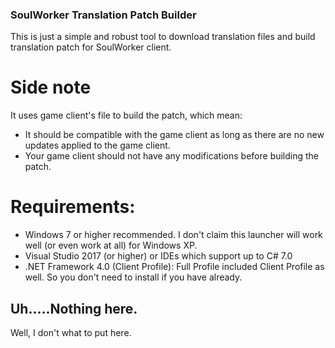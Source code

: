 ### SoulWorker Translation Patch Builder

This is just a simple and robust tool to download translation files and build translation patch for SoulWorker client.

# Side note
It uses game client's file to build the patch, which mean:
- It should be compatible with the game client as long as there are no new updates applied to the game client.
- Your game client should not have any modifications before building the patch.

# Requirements:
- Windows 7 or higher recommended. I don't claim this launcher will work well (or even work at all) for Windows XP.
- Visual Studio 2017 (or higher) or IDEs which support up to C# 7.0
- .NET Framework 4.0 (Client Profile): Full Profile included Client Profile as well. So you don't need to install if you have already.

## Uh.....Nothing here.

Well, I don't what to put here.

